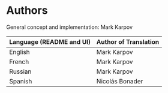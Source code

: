 # Authors

General concept and implementation: Mark Karpov

Language (README and UI) | Author of Translation
-----------------------  | ---------------------
English                  | Mark Karpov
French                   | Mark Karpov
Russian                  | Mark Karpov
Spanish                  | Nicolás Bonader
